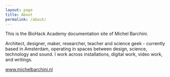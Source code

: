 ```yaml
---
layout: page
title: About
permalink: /about/
---
```


This is the BioHack Academy documentation site of Michel Barchini.

Architect, designer, maker, researcher, teacher and science geek - currently based in Amsterdam, operating in spaces between design, science, technology and sound. I work across installations, digital work, video work, and writings. 

<a href="https://michelbarchini.nl/">www.michelbarchini.nl</a> 
